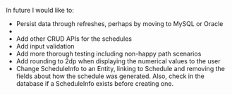 In future I would like to:
- Persist data through refreshes, perhaps by moving to MySQL or Oracle
- 
- Add other CRUD APIs for the schedules
- Add input validation
- Add more thorough testing including non-happy path scenarios
- Add rounding to 2dp when displaying the numerical values to the user
- Change ScheduleInfo to an Entity, linking to Schedule and removing the fields about how the schedule was generated. Also, check in the database if a ScheduleInfo exists before creating one.